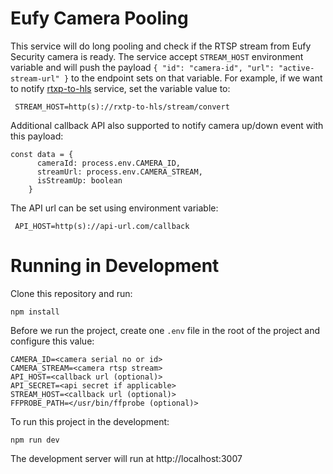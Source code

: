 # Eufy Camera Pooling

This service will do long pooling and check if the RTSP stream from Eufy Security camera is ready. The service accept `STREAM_HOST` environment variable and will push the payload `{ "id": "camera-id", "url": "active-stream-url" }` to the endpoint sets on that variable. For example, if we want to notify [rtxp-to-hls](https://github.com/garasingulik/rtxp-to-hls) service, set the variable value to:

```
 STREAM_HOST=http(s)://rxtp-to-hls/stream/convert
```

Additional callback API also supported to notify camera up/down event with this payload:

```
const data = {
      cameraId: process.env.CAMERA_ID,
      streamUrl: process.env.CAMERA_STREAM,
      isStreamUp: boolean
    }
```

The API url can be set using environment variable:

```
 API_HOST=http(s)://api-url.com/callback
```

# Running in Development

Clone this repository and run:

```
npm install
```

Before we run the project, create one `.env` file in the root of the project and configure this value:

```
CAMERA_ID=<camera serial no or id>
CAMERA_STREAM=<camera rtsp stream>
API_HOST=<callback url (optional)>
API_SECRET=<api secret if applicable>
STREAM_HOST=<callback url (optional)>
FFPROBE_PATH=</usr/bin/ffprobe (optional)>
```

To run this project in the development:

```
npm run dev
```

The development server will run at http://localhost:3007


